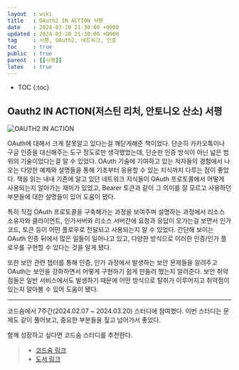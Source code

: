 ```yaml
---
layout  : wiki
title   : OAuth2 IN ACTION 서평
date    : 2024-03-20 21:30:00 +0900
updated : 2024-03-20 21:30:00 +0900
tag     : 서평, OAuth2, 네트워크, 인증
toc     : true
public  : true
parent  : [[서평]]
latex   : true
---
```


* TOC
{:toc}

## Oauth2 IN ACTION(저스틴 리처, 안토니오 산소) 서평

![OAUTH2 IN ACTION](https://contents.kyobobook.co.kr/sih/fit-in/458x0/pdt/9791161751450.jpg)

OAuth에 대해서 크게 잘못알고 있다는걸 깨닫게해준 책이었다. 단순히 카카오톡이나 구글 인증을 대신해주는 도구 정도로만 생각했었는데, 단순한 인증 방식이 아닌 넓은 범위의 기술이었다는걸 알 수 있었다.
OAuth 기술에 기여하고 있는 저자들의 경험에서 나오는 다양한 예제와 설명들을 통해 기초부터 응용할 수 있는 지식까지 다루는 점이 좋았다.
책을 읽는 내내 기존에 알고 있던 네트워크 지식들이 OAuth 프로토콜에서 어떻게 사용되는지 알아가는 재미가 있었고, Bearer 토큰과 같이 그 의미를 잘 모르고 사용하던 부분들에 대한 설명들이 있어 도움이 됐다.

특히 직접 OAuth 프로토콜을 구축해가는 과정을 보여주며 설명하는 과정에서 리소스 소유자와 클라이언트, 인가서버와 리소스 서버간에 요청과 응답이 오가는걸 보면서 인가 코드, 토큰 등이 어떤 플로우로 전달되고 사용되는지 알 수 있었다.
간단해 보이는 OAuth 인증 뒤에서 많은 일들이 일어나고 있고, 다양한 방식으로 이러한 인증/인가 플로우를 구현할 수 있다는 것을 알게 됐다.

또한 보안 관련 챕터를 통해 인증, 인가 과정에서 발생하는 보안 문제들을 알려주고 OAuth는 보안을 강화하면서 어떻게 구현하기 쉽게 만들려 했는지 알려준다. 보안 취약점들은 일반 서비스에서도 발생하기 때문에 어떤 방식으로 탈취가 이루어지고 취약점이 있는지 알아볼 수 있어 도움이 됐다.

-----

코드숨에서 7주간(2024.02.07 ~ 2024.03.20) 스터디에 참여했다. 이번 스터디는 문제도 같이 풀어보고, 중요한 부분들을 짚고 넘어가서 좋았다.

함께 성장하고 싶다면 코드숨 스터디를 추천한다.

> - [코드숨 링크](https://www.codesoom.com/)
> - [도서 링크](https://product.kyobobook.co.kr/detail/S000001804662)
